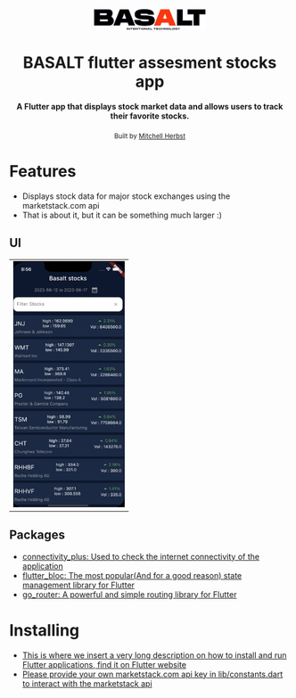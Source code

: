 <div align="center">
   <img src="./assets/logo.png" width="200"  />
  <br />
  <h1>BASALT flutter assesment stocks app</h1>
  <strong>A Flutter app that displays stock market data and allows users to track their favorite stocks.</strong>
  <br />

<sub>Built by <a href="https://www.linkedin.com/in/mitchell-herbst/">Mitchell Herbst</a></sub>
<br />

</div>


# Features

- Displays stock data for major stock exchanges using the marketstack.com api
- That is about it, but it can be something much larger :)

## UI

<div style="text-align: center">
  <table>
    <tr>
      <td style="text-align: center">
        <img src="./screenshots/stocksview.png" width="200" />
      </td>
    </tr>
  </table>
</div>

## Packages

- [connectivity_plus: Used to check the internet connectivity of the application](https://pub.dev/packages/connectivity_plus)
- [flutter_bloc: The most popular(And for a good reason) state management library for Flutter ](https://pub.dev/packages/flutter_bloc)
- [go_router: A powerful and simple routing library for Flutter](https://pub.dev/packages/go_router)
# Installing
 - [This is where we insert a very long description on how to install and run Flutter applications, find it on Flutter website](https://flutter.dev/)
 - [Please provide your own marketstack.com api key in lib/constants.dart to interact with the marketstack api](https://www.marketstack.com)


